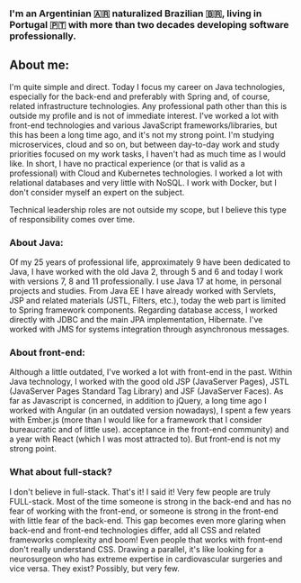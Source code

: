 ### I'm an Argentinian 🇦🇷 naturalized Brazilian 🇧🇷, living in Portugal 🇵🇹 with more than two decades developing software professionally.

## About me:
I'm quite simple and direct. Today I focus my career on Java technologies, especially for the back-end and preferably with Spring and, of course, related infrastructure technologies. Any professional path other than this is outside my profile and is not of immediate interest. I've worked a lot with front-end technologies and various JavaScript frameworks/libraries, but this has been a long time ago, and it's not my strong point. I'm studying microservices, cloud and so on, but between day-to-day work and study priorities focused on my work tasks, I haven't had as much time as I would like. In short, I have no practical experience (or that is valid as a professional) with Cloud and Kubernetes technologies. I worked a lot with relational databases and very little with NoSQL. I work with Docker, but I don't consider myself an expert on the subject.

Technical leadership roles are not outside my scope, but I believe this type of responsibility comes over time.

### About Java: 
Of my 25 years of professional life, approximately 9 have been dedicated to Java, I have worked with the old Java 2, through 5 and 6 and today I work with versions 7, 8 and 11 professionally. I use Java 17 at home, in personal projects and studies. From Java EE I have already worked with Servlets, JSP and related materials (JSTL, Filters, etc.), today the web part is limited to Spring framework components. Regarding database access, I worked directly with JDBC and the main JPA implementation, Hibernate. I've worked with JMS for systems integration through asynchronous messages.

### About front-end: 
Although a little outdated, I've worked a lot with front-end in the past. Within Java technology, I worked with the good old JSP (JavaServer Pages), JSTL (JavaServer Pages Standard Tag Library) and JSF (JavaServer Faces). As far as Javascript is concerned, in addition to jQuery, a long time ago I worked with Angular (in an outdated version nowadays), I spent a few years with Ember.js (more than I would like for a framework that I consider bureaucratic and of little use). acceptance in the front-end community) and a year with React (which I was most attracted to). But front-end is not my strong point.

### What about full-stack? 
I don't believe in full-stack. That's it! I said it! Very few people are truly FULL-stack. Most of the time someone is strong in the back-end and has no fear of working with the front-end, or someone is strong in the front-end with little fear of the back-end. This gap becomes even more glaring when back-end and front-end technologies differ, add all CSS and related frameworks complexity and boom! Even people that works with front-end don't really understand CSS. Drawing a parallel, it's like looking for a neurosurgeon who has extreme expertise in cardiovascular surgeries and vice versa. They exist? Possibly, but very few.
